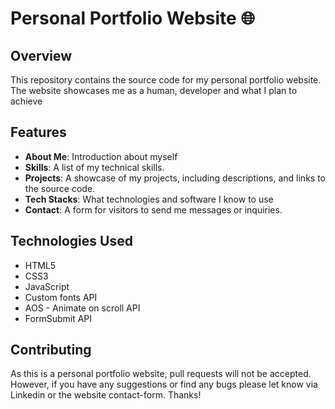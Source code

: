 # Personal Portfolio Website 🌐

## Overview

This repository contains the source code for my personal portfolio website. The website showcases me as a human, developer and what I plan to achieve

## Features
- **About Me**: Introduction about myself
- **Skills**: A list of my technical skills.
- **Projects**: A showcase of my projects, including descriptions, and links to the source code.
- **Tech Stacks**: What technologies and software I know to use
- **Contact**: A form for visitors to send me messages or inquiries.

## Technologies Used

- HTML5
- CSS3
- JavaScript
- Custom fonts API
- AOS - Animate on scroll API
- FormSubmit API

## Contributing

As this is a personal portfolio website, pull requests will not be accepted. However, if you have any suggestions or find any bugs please let know via Linkedin or the website contact-form. Thanks!
